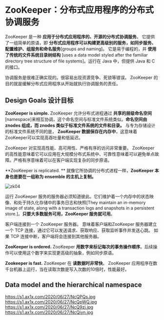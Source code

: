# ZooKeeper：分布式应用程序的分布式协调服务

ZooKeeper 是一种 **应用于分布式应用程序的、开源的分布式协调服务**。 它提供了一组简单的原语，即 **分布式应用程序可以构建更高级别的服务，如同步服务、配置维护、组服务和命名服务**[groups and naming]。 它是易于编程的，并 **使用了传统的文件系统目录树结构** [uses a data model styled after the familiar directory tree structure of file systems]。运行在 Java 中，但提供 Java 和 C 的接口。

协调服务是很难正确实现的。很容易出现资源竞争、死锁等错误。 ZooKeeper 的目的就是缓解分布式应用程序从开始就执行协调服务的责任。

## Design Goals 设计目标

**ZooKeeper is simple.** ZooKeeper 允许分布式进程通过 **共享的层级命名空间**[namespace]来相互协调，这个命名空间与标准文件系统类似。**命名空间由 znodes 组成，而 znodes 类似于标准文件系统的文件和目录。** 与专为存储设计的标准文件系统不同的是， **ZooKeeper 数据保存在内存中**，这意味着 ZooKeeper可以实现高吞吐量和低延迟。

ZooKeeper 对实现高性能、高可用性、严格有序的访问非常重要。 ZooKeeper 的高性能意味着它可以应用在大规模分布式系统中、可靠性意味着可以避免单点故障。严格有序意味着可以在客户端实现复杂的同步原语。

**ZooKeeper is replicated. **  就像它所协调的分布式进程一样，**ZooKeeper 本身也是要在一组称为 ensemble 的主机上复制。**

![zk04](https://s1.ax1x.com/2020/06/27/NcQFLq.jpg)

运行 ZooKeeper 服务的服务器必须知道彼此。它们维护着一个内存中的状态映像、和处于持久化存储中的事务日志和快照[They maintain an in-memory image of state, along with a transaction logs and snapshots in a persistent store.]。**只要大多数服务可用，ZooKeeper 服务就可用**。

客户端连接到一个 ZooKeeper 服务器。 意味着客户端和ZooKeeper 服务器建立一个 TCP 连接，通过它可以发送请求、获取响应、获取监听事件并发送心跳。 如果 TCP 连接中断，客户端将会连接到其他服务器。

**ZooKeeper is ordered.**  ZooKeeper **用数字来标记每次的事务操作顺序**。后续操作可以使用这个数字来实现更高级的抽象，例如同步原语。

**Zookeeper is fast.** ZooKeeper 在 **读数据时非常快**。 ZooKeeper 应用程序在数千台机器上运行，当在读取次数是写入次数的10倍时，性能最好。

## Data model and the hierarchical namespace

https://s1.ax1x.com/2020/06/27/NcQPQs.jpg
https://s1.ax1x.com/2020/06/27/NcQpWQ.jpg
https://s1.ax1x.com/2020/06/27/NcQ9zj.jpg
https://s1.ax1x.com/2020/06/27/NcQiyn.jpg
